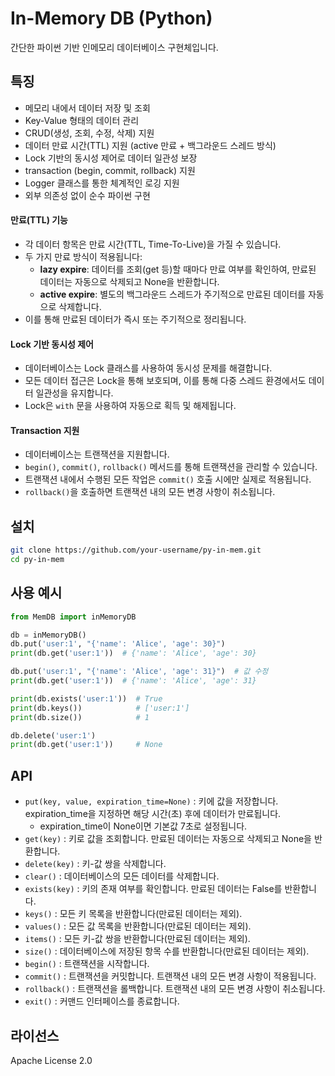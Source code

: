 # In-Memory DB (Python)

간단한 파이썬 기반 인메모리 데이터베이스 구현체입니다.

## 특징

- 메모리 내에서 데이터 저장 및 조회
- Key-Value 형태의 데이터 관리
- CRUD(생성, 조회, 수정, 삭제) 지원
- 데이터 만료 시간(TTL) 지원 (active 만료 + 백그라운드 스레드 방식)
- Lock 기반의 동시성 제어로 데이터 일관성 보장
- transaction (begin, commit, rollback) 지원
- Logger 클래스를 통한 체계적인 로깅 지원
- 외부 의존성 없이 순수 파이썬 구현

#### 만료(TTL) 기능

- 각 데이터 항목은 만료 시간(TTL, Time-To-Live)을 가질 수 있습니다.
- 두 가지 만료 방식이 적용됩니다:
    - **lazy expire**: 데이터를 조회(get 등)할 때마다 만료 여부를 확인하여, 만료된 데이터는 자동으로 삭제되고 None을 반환합니다.
    - **active expire**: 별도의 백그라운드 스레드가 주기적으로 만료된 데이터를 자동으로 삭제합니다.
- 이를 통해 만료된 데이터가 즉시 또는 주기적으로 정리됩니다.

#### Lock 기반 동시성 제어

- 데이터베이스는 Lock 클래스를 사용하여 동시성 문제를 해결합니다.
- 모든 데이터 접근은 Lock을 통해 보호되며, 이를 통해 다중 스레드 환경에서도 데이터 일관성을 유지합니다.
- Lock은 `with` 문을 사용하여 자동으로 획득 및 해제됩니다.

#### Transaction 지원

- 데이터베이스는 트랜잭션을 지원합니다.
- `begin()`, `commit()`, `rollback()` 메서드를 통해 트랜잭션을 관리할 수 있습니다.
- 트랜잭션 내에서 수행된 모든 작업은 `commit()` 호출 시에만 실제로 적용됩니다.
- `rollback()`을 호출하면 트랜잭션 내의 모든 변경 사항이 취소됩니다.

## 설치

```bash
git clone https://github.com/your-username/py-in-mem.git
cd py-in-mem
```

## 사용 예시

```python
from MemDB import inMemoryDB

db = inMemoryDB()
db.put('user:1', "{'name': 'Alice', 'age': 30}")
print(db.get('user:1'))  # {'name': 'Alice', 'age': 30}

db.put('user:1', "{'name': 'Alice', 'age': 31}")  # 값 수정
print(db.get('user:1'))  # {'name': 'Alice', 'age': 31}

print(db.exists('user:1'))  # True
print(db.keys())            # ['user:1']
print(db.size())            # 1

db.delete('user:1')
print(db.get('user:1'))     # None
```

## API

- `put(key, value, expiration_time=None)` : 키에 값을 저장합니다. expiration_time을 지정하면 해당 시간(초) 후에 데이터가 만료됩니다. 
    - expiration_time이 None이면 기본값 7초로 설정됩니다.
- `get(key)` : 키로 값을 조회합니다. 만료된 데이터는 자동으로 삭제되고 None을 반환합니다.
- `delete(key)` : 키-값 쌍을 삭제합니다.
- `clear()` : 데이터베이스의 모든 데이터를 삭제합니다.
- `exists(key)` : 키의 존재 여부를 확인합니다. 만료된 데이터는 False를 반환합니다.
- `keys()` : 모든 키 목록을 반환합니다(만료된 데이터는 제외).
- `values()` : 모든 값 목록을 반환합니다(만료된 데이터는 제외).
- `items()` : 모든 키-값 쌍을 반환합니다(만료된 데이터는 제외).
- `size()` : 데이터베이스에 저장된 항목 수를 반환합니다(만료된 데이터는 제외).
- `begin()` : 트랜잭션을 시작합니다.
- `commit()` : 트랜잭션을 커밋합니다. 트랜잭션 내의 모든 변경 사항이 적용됩니다.
- `rollback()` : 트랜잭션을 롤백합니다. 트랜잭션 내의 모든 변경 사항이 취소됩니다.
- `exit()` : 커맨드 인터페이스를 종료합니다.

## 라이선스

Apache License 2.0